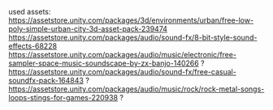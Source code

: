 

used assets:
https://assetstore.unity.com/packages/3d/environments/urban/free-low-poly-simple-urban-city-3d-asset-pack-239474
https://assetstore.unity.com/packages/audio/sound-fx/8-bit-style-sound-effects-68228
https://assetstore.unity.com/packages/audio/music/electronic/free-sampler-space-music-soundscape-by-zx-banjo-140266 ?
https://assetstore.unity.com/packages/audio/sound-fx/free-casual-soundfx-pack-164843 ?
https://assetstore.unity.com/packages/audio/music/rock/rock-metal-songs-loops-stings-for-games-220938 ?